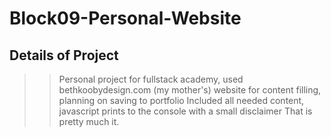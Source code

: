 # Block09-Personal-Website

## Details of Project

>> Personal project for fullstack academy, used bethkoobydesign.com (my mother's) website for content filling, planning on saving to portfolio
Included all needed content, javascript prints to the console with a small disclaimer
That is pretty much it.